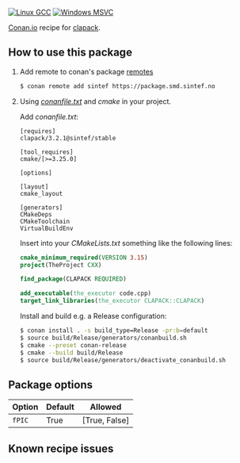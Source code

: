 [![Linux GCC](https://github.com/sintef-ocean/conan-clapack/workflows/Linux%20GCC/badge.svg)](https://github.com/sintef-ocean/conan-clapack/actions?query=workflow%3A"Linux+GCC")
[![Windows MSVC](https://github.com/sintef-ocean/conan-clapack/workflows/Windows%20MSVC/badge.svg)](https://github.com/sintef-ocean/conan-clapack/actions?query=workflow%3A"Windows+MSVC")

[Conan.io](https://conan.io) recipe for [clapack](http://www.netlib.org/clapack).

## How to use this package

1. Add remote to conan's package [remotes](https://docs.conan.io/2/reference/commands/remote.html)

   ```bash
   $ conan remote add sintef https://package.smd.sintef.no
   ```

2. Using [*conanfile.txt*](https://docs.conan.io/2/reference/conanfile_txt.html) and *cmake* in your project.

   Add *conanfile.txt*:
   ```
   [requires]
   clapack/3.2.1@sintef/stable

   [tool_requires]
   cmake/[>=3.25.0]

   [options]

   [layout]
   cmake_layout

   [generators]
   CMakeDeps
   CMakeToolchain
   VirtualBuildEnv
   ```
   Insert into your *CMakeLists.txt* something like the following lines:
   ```cmake
   cmake_minimum_required(VERSION 3.15)
   project(TheProject CXX)

   find_package(CLAPACK REQUIRED)

   add_executable(the_executor code.cpp)
   target_link_libraries(the_executor CLAPACK::CLAPACK)
   ```
   Install and build e.g. a Release configuration:
   ```bash
   $ conan install . -s build_type=Release -pr:b=default
   $ source build/Release/generators/conanbuild.sh
   $ cmake --preset conan-release
   $ cmake --build build/Release
   $ source build/Release/generators/deactivate_conanbuild.sh
   ```

## Package options

Option | Default | Allowed
---|---|---
`fPIC`        | True  |     [True, False]

## Known recipe issues
